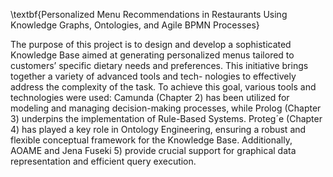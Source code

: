 \textbf{Personalized Menu Recommendations in Restaurants Using Knowledge Graphs, Ontologies, and Agile BPMN Processes}

The purpose of this project is to design and develop a sophisticated Knowledge Base
aimed at generating personalized menus tailored to customers’ specific dietary needs
and preferences. This initiative brings together a variety of advanced tools and tech-
nologies to effectively address the complexity of the task.
To achieve this goal, various tools and technologies were used: Camunda (Chapter 2)
has been utilized for modeling and managing decision-making processes, while Prolog
(Chapter 3) underpins the implementation of Rule-Based Systems. Proteg´e (Chapter 4)
has played a key role in Ontology Engineering, ensuring a robust and flexible conceptual
framework for the Knowledge Base. Additionally, AOAME and Jena Fuseki 5) provide
crucial support for graphical data representation and efficient query execution.
